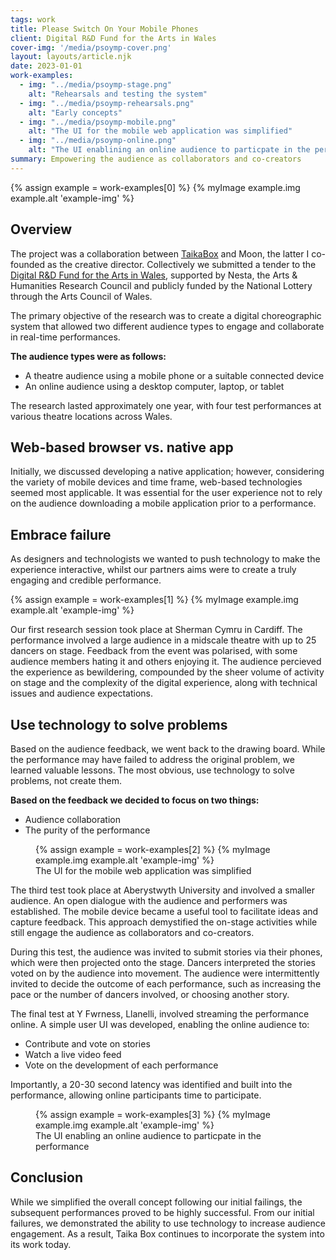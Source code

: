 ```yaml
---
tags: work
title: Please Switch On Your Mobile Phones
client: Digital R&D Fund for the Arts in Wales
cover-img: '/media/psoymp-cover.png'
layout: layouts/article.njk
date: 2023-01-01
work-examples:
  - img: "../media/psoymp-stage.png"
    alt: "Rehearsals and testing the system"
  - img: "../media/psoymp-rehearsals.png"
    alt: "Early concepts"
  - img: "../media/psoymp-mobile.png"
    alt: "The UI for the mobile web application was simplified"
  - img: "../media/psoymp-online.png"
    alt: "The UI enablining an online audience to particpate in the performance"
summary: Empowering the audience as collaborators and co-creators
---
```



<div class="main-img-noborder">
    {% assign example = work-examples[0] %}
    {% myImage example.img example.alt 'example-img' %}
</div>

<h2 class="article-content">
  Overview
</h2>
<p class="article-content">
    The project was a collaboration between <a href="https://taikabox.com" aria-label="TaikaBox">TaikaBox</a> and Moon, the latter I co-founded as the creative director. Collectively we submitted a tender to the <a href="https://www.nesta.org.uk/project/digital-innovation-fund-arts-wales/" aria-label="Digital R&D Fund for the Arts in Wales">Digital R&D Fund for the Arts in Wales</a>, supported by Nesta, the Arts & Humanities Research Council and publicly funded by the National Lottery through the Arts Council of Wales. 
</p> 
<p class="article-content">
    The primary objective of the research was to create a digital choreographic system that allowed two different audience types to engage and collaborate in real-time performances.
</p> 

<p class="article-content">
    <strong>The audience types were as follows:</strong>
</p> 
<ul class="article-list">
    <li>A theatre audience using a mobile phone or a suitable connected device</li> 
    <li>An online audience using a desktop computer, laptop, or tablet</li> 
</ul>

<p class="article-content">
    The research lasted approximately one year, with four test performances at various theatre locations across Wales. 
</p>

<h2 class="article-content">
    Web-based browser vs. native app
</h2>

<p class="article-content">
    Initially, we discussed developing a native application; however, considering the variety of mobile devices and time frame, web-based technologies seemed most applicable. It was essential for the user experience not to rely on the audience downloading a mobile application prior to a performance. 
</p>
<h2 class="article-content">
    Embrace failure
</h2>

<p class="article-content">
    As designers and technologists we wanted to push technology to make the experience interactive, whilst our partners aims were to create a truly engaging and credible performance. 
</p>

<div class="main-img-noborder">
    {% assign example = work-examples[1] %}
    {% myImage example.img example.alt 'example-img' %}
</div>

<p class="article-content">
    Our first research session took place at Sherman Cymru in Cardiff. The performance involved a large audience in a midscale theatre with up to 25 dancers on stage. Feedback from the event was polarised, with some audience members hating it and others enjoying it. The audience percieved the experience as bewildering, compounded by the sheer volume of activity on stage and the complexity of the digital experience, along with technical issues and audience expectations. 
</p>
<h2 class="article-content">
    Use technology to solve problems
</h2> 
<p class="article-content">
    Based on the audience feedback, we went back to the drawing board. While the performance may have failed to address the original problem, we learned valuable lessons. The most obvious, use technology to solve problems, not create them. 
</p>
<p class="article-content">
    <strong>Based on the feedback we decided to focus on two things:</strong>
</p> 
<ul class="article-list">
    <li>Audience collaboration</li> 
    <li>The purity of the performance</li> 
</ul>
<div class="main-img">
  <figure>
    {% assign example = work-examples[2] %}
    {% myImage example.img example.alt 'example-img' %}
    <figcaption>
        The UI for the mobile web application was simplified
    </figcaption>
  </figure>
</div>
<p class="article-content">
    The third test took place at Aberystwyth University and involved a smaller audience. An open dialogue with the audience and performers was established. The mobile device became a useful tool to facilitate ideas and capture feedback. This approach demystified the on-stage activities while still engage the audience as collaborators and co-creators.
</p> 
<p class="article-content">
    During this test, the audience was invited to submit stories via their phones, which were then projected onto the stage. Dancers interpreted the stories voted on by the audience into movement. The audience were intermittently invited to decide the outcome of each performance, such as increasing the pace or the number of dancers involved, or choosing another story. 
</p>
<p class="article-content">
    The final test at Y Fwrness, Llanelli, involved streaming the performance online. A simple user UI was developed, enabling the online audience to: 
</p>
<ul class="article-list">
    <li>Contribute and vote on stories</li> 
    <li>Watch a live video feed</li> 
    <li>Vote on the development of each performance</li>
</ul>
<p class="article-content">
    Importantly, a 20-30 second latency was identified and built into the performance, allowing online participants time to participate. 
</p>
<div class="main-img-noborder">
  <figure>
    {% assign example = work-examples[3] %}
    {% myImage example.img example.alt 'example-img' %}
    <figcaption>
      The UI enabling an online audience to particpate in the performance
    </figcaption>
  </figure>
</div>
<h2 class="article-content">
    Conclusion
</h2> 
<p class="article-content">
    While we simplified the overall concept following our initial failings, the subsequent performances proved to be highly successful. From our initial failures, we demonstrated the ability to use technology to increase audience engagement. As a result, Taika Box continues to incorporate the system into its work today.
</p>
